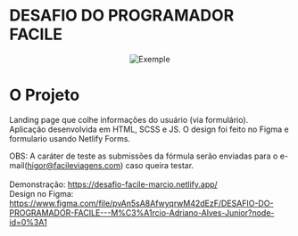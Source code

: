 # DESAFIO DO PROGRAMADOR FACILE

<p align="center">
  <img alt="Exemple" src="https://github.com/MarcioAlvior/desafio_facile/blob/master/demonstration.gif" />
</p>

# O Projeto

Landing page que colhe informações do usuário (via formulário).<br>
Aplicação desenvolvida em HTML, SCSS e JS. O design foi feito no Figma e formulario usando Netlify Forms.

OBS:
A caráter de teste as submissões da fórmula serão enviadas para o e-mail(higor@facileviagens.com) caso queira testar.
<br>
<br>
Demonstração:
https://desafio-facile-marcio.netlify.app/ 
<br>
Design no Figma:
https://www.figma.com/file/pvAn5sA8AfwyqrwM42dEzF/DESAFIO-DO-PROGRAMADOR-FACILE---M%C3%A1rcio-Adriano-Alves-Junior?node-id=0%3A1
<br>
